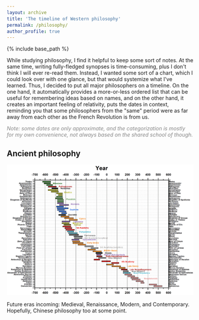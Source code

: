 ```yaml
---
layout: archive
title: 'The timeline of Western philosophy'
permalink: /philosophy/
author_profile: true
---
```


{% include base_path %}

While studying philosophy, I find it helpful to keep some sort of notes. At the same time, writing fully-fledged
synopses is time-consuming, plus I don't think I will ever re-read them. Instead, I wanted some sort of a chart, which
I could look over with one glance, but that would systemize what I've learned. Thus, I decided to put all major philosophers 
on a timeline. On the one hand, it automatically provides a more-or-less ordered list that can be useful for remembering
ideas based on names, and on the other hand, it creates an important feeling of relativity, puts the dates in context,
reminding you that some philosophers from the "same" period were as far away from each other as the French Revolution is from us.

<p style="color:#888888;"><i>Note: some dates are only approximate, and the categorization is mostly for my own convenience, not always based on the shared school of though.</i></p>

<h2>Ancient philosophy</h2>

<img src="/images/philosophy_ancient.png">

Future eras incoming: Medieval, Renaissance, Modern, and Contemporary. Hopefully, Chinese philosophy too at some point.